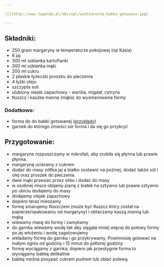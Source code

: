 ```yaml
---

![](http://www.tapenda.pl/obr/upl/wielkanocna_babka_gotowana.jpg)

---
```


## Składniki:
* 250 gram margaryny w temperaturze pokojowej (np Kasia)
* 6 jaj
* 300 ml szklanka kartoflanki
* 300 ml szklanka mąki
* 200 ml cukru
* 2 płaskie łyżeczki proszku do pieczenia
* 4 łyżki oleju
* szczypta soli 
* ulubiony olejek zapachowy - wanilia, migdał, cytryna
* tłuszcz i kaszka manna (mąka) do wysmarowania formy

### Dodatkowo:
* forma do do babki gotowanej ([przykłady](https://www.google.pl/search?q=forma+do+babki+gotowanej&source=lnms&tbm=isch&sa=X&ved=0ahUKEwiSrui9oo7eAhWQhKYKHaq7B-AQ_AUIDigB&biw=1536&bih=768))
* garnek do którego zmieści sie forma i da się go przykryć

## Przygotowanie:
* margaryne rozpuszczamy w mikrofali, aby zrobiła się płynna lub prawie płynna.
* margarynę ucieramy z cukrem
* dodać do masy zółtka jaj a białko zostawić na poźniej, dodać także sól i olej oraz proszek do pieczenia.
* dwie mąki przesiać przez sitko i dodać do masy
* w osobnej misce obijamy pianę z białek na sztywno lub prawie sztywno po ubiciu dodajemy do masy
* dodajemy olejek zapachowy
* dopiero teraz mieszamy
* formę smarujemy tłuszczem (może być tłuszcz który został na papierze/opakowaniu od margaryny) i obtaczamy kaszą manną lub mąką
* wlewamy masę do formy i zamykamy
* do garnka wlewamy wodę tak aby sięgała mniej więcej do połowy formy po jej włożeniu i wodę zagotowujemy
* wkładamy formę do garnka i go przykrywamy, Powinnosię gotować na małym ogniu od godziny i 15 minut do półtorej godziny
* formę wyciągamy z garnka, dopiero jak przestygnie forma to wyviągamy babkę delikatnie
* babkę można posypać cukrem pudrem lub oblać polewą

